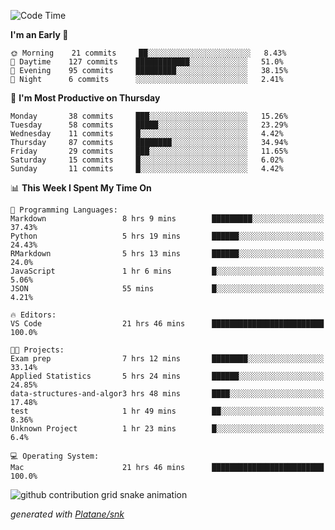<!--START_SECTION:waka-->
![Code Time](http://img.shields.io/badge/Code%20Time-107%20hrs%2041%20mins-blue)

**I'm an Early 🐤** 

```text
🌞 Morning    21 commits     ██░░░░░░░░░░░░░░░░░░░░░░░   8.43% 
🌆 Daytime    127 commits    ████████████░░░░░░░░░░░░░   51.0% 
🌃 Evening    95 commits     █████████░░░░░░░░░░░░░░░░   38.15% 
🌙 Night      6 commits      ░░░░░░░░░░░░░░░░░░░░░░░░░   2.41%

```
📅 **I'm Most Productive on Thursday** 

```text
Monday       38 commits     ███░░░░░░░░░░░░░░░░░░░░░░   15.26% 
Tuesday      58 commits     █████░░░░░░░░░░░░░░░░░░░░   23.29% 
Wednesday    11 commits     █░░░░░░░░░░░░░░░░░░░░░░░░   4.42% 
Thursday     87 commits     ████████░░░░░░░░░░░░░░░░░   34.94% 
Friday       29 commits     ███░░░░░░░░░░░░░░░░░░░░░░   11.65% 
Saturday     15 commits     █░░░░░░░░░░░░░░░░░░░░░░░░   6.02% 
Sunday       11 commits     █░░░░░░░░░░░░░░░░░░░░░░░░   4.42%

```


📊 **This Week I Spent My Time On** 

```text
💬 Programming Languages: 
Markdown                 8 hrs 9 mins        █████████░░░░░░░░░░░░░░░░   37.43% 
Python                   5 hrs 19 mins       ██████░░░░░░░░░░░░░░░░░░░   24.43% 
RMarkdown                5 hrs 13 mins       ██████░░░░░░░░░░░░░░░░░░░   24.0% 
JavaScript               1 hr 6 mins         █░░░░░░░░░░░░░░░░░░░░░░░░   5.06% 
JSON                     55 mins             █░░░░░░░░░░░░░░░░░░░░░░░░   4.21%

🔥 Editors: 
VS Code                  21 hrs 46 mins      █████████████████████████   100.0%

🐱‍💻 Projects: 
Exam prep                7 hrs 12 mins       ████████░░░░░░░░░░░░░░░░░   33.14% 
Applied Statistics       5 hrs 24 mins       ██████░░░░░░░░░░░░░░░░░░░   24.85% 
data-structures-and-algor3 hrs 48 mins       ████░░░░░░░░░░░░░░░░░░░░░   17.48% 
test                     1 hr 49 mins        ██░░░░░░░░░░░░░░░░░░░░░░░   8.36% 
Unknown Project          1 hr 23 mins        █░░░░░░░░░░░░░░░░░░░░░░░░   6.4%

💻 Operating System: 
Mac                      21 hrs 46 mins      █████████████████████████   100.0%

```


<!--END_SECTION:waka-->


<!--Snake Game-->
![github contribution grid snake animation](https://raw.githubusercontent.com/viggo-gascou/viggo-gascou/output/github-contribution-grid-snake.svg)

_generated with [Platane/snk](https://github.com/Platane/snk)_
<!--Snake Game-->

